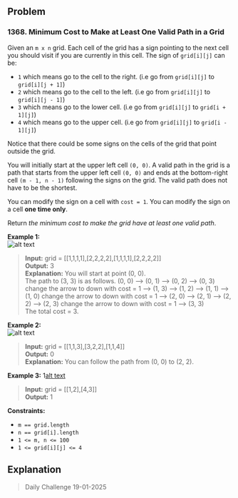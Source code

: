## Problem

### 1368. Minimum Cost to Make at Least One Valid Path in a Grid

Given an `m x n` grid. Each cell of the grid has a sign pointing to the next cell you should visit if you are currently in this cell. The sign of `grid[i][j]` can be:

* `1` which means go to the cell to the right. (i.e go from `grid[i][j]` to `grid[i][j + 1]`)
* `2` which means go to the cell to the left. (i.e go from `grid[i][j]` to `grid[i][j - 1]`)
* `3` which means go to the lower cell. (i.e go from `grid[i][j]` to `grid[i + 1][j]`)
* `4` which means go to the upper cell. (i.e go from `grid[i][j]` to `grid[i - 1][j]`)

Notice that there could be some signs on the cells of the grid that point outside the grid.

You will initially start at the upper left cell `(0, 0)`. A valid path in the grid is a path that starts from the upper left cell `(0, 0)` and ends at the bottom-right cell `(m - 1, n - 1)` following the signs on the grid. The valid path does not have to be the shortest.

You can modify the sign on a cell with `cost = 1`. You can modify the sign on a cell **one time only**.

Return _the minimum cost to make the grid have at least one valid path_.

**Example 1:**\
![alt text](https://assets.leetcode.com/uploads/2020/02/13/grid1.png)

> **Input:** grid = [[1,1,1,1],[2,2,2,2],[1,1,1,1],[2,2,2,2]]\
> **Output:** 3\
> **Explanation:** You will start at point (0, 0).\
> The path to (3, 3) is as follows. (0, 0) --> (0, 1) --> (0, 2) --> (0, 3) change the arrow to down with cost = 1 --> (1, 3) --> (1, 2) --> (1, 1) --> (1, 0) change the arrow to down with cost = 1 --> (2, 0) --> (2, 1) --> (2, 2) --> (2, 3) change the arrow to down with cost = 1 --> (3, 3)\
> The total cost = 3.

**Example 2:**\
![alt text](https://assets.leetcode.com/uploads/2020/02/13/grid2.png)

> **Input:** grid = [[1,1,3],[3,2,2],[1,1,4]]\
> **Output:** 0\
> **Explanation:** You can follow the path from (0, 0) to (2, 2).

**Example 3:**
1[alt text](https://assets.leetcode.com/uploads/2020/02/13/grid3.png)

> **Input:** grid = [[1,2],[4,3]]\
> **Output:** 1

**Constraints:**

* `m == grid.length`
* `n == grid[i].length`
* `1 <= m, n <= 100`
* `1 <= grid[i][j] <= 4`

## Explanation



> Daily Challenge 19-01-2025

